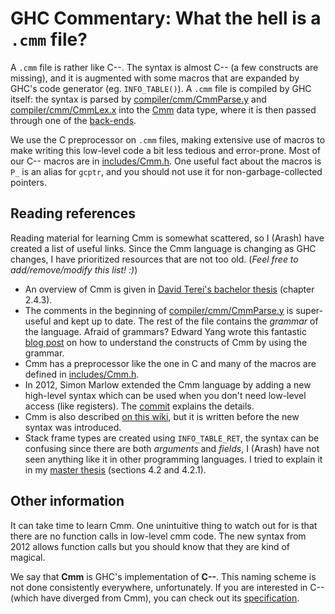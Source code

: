 # GHC Commentary: What the hell is a `.cmm` file?


A `.cmm` file is rather like C--.  The syntax is almost C-- (a few constructs are missing), and it is augmented with some macros that are expanded by GHC's code generator (eg. `INFO_TABLE()`).  A `.cmm` file is compiled by GHC itself: the syntax is parsed by [compiler/cmm/CmmParse.y](https://gitlab.haskell.org/ghc/ghc/blob/master/compiler/cmm/CmmParse.y) and [compiler/cmm/CmmLex.x](https://gitlab.haskell.org/ghc/ghc/blob/master/compiler/cmm/CmmLex.x) into the [Cmm](commentary/compiler/cmm-type) data type, where it is then passed through one of the [back-ends](commentary/compiler/backends).


We use the C preprocessor on `.cmm` files, making extensive use of macros to make writing this low-level code a bit less tedious and error-prone.  Most of our C-- macros are in [includes/Cmm.h](https://gitlab.haskell.org/ghc/ghc/blob/master/includes/Cmm.h). One useful fact about the macros is `P_` is an alias for `gcptr`, and you should not use it for non-garbage-collected pointers.

## Reading references


Reading material for learning Cmm is somewhat scattered, so I (Arash) have created a list of useful links. Since the Cmm language is changing as GHC changes, I have prioritized resources that are not too old. (*Feel free to add/remove/modify this list! :)*)

- An overview of Cmm is given in [David Terei's bachelor thesis](https://davidterei.com/downloads/papers/terei:2009:honours_thesis.pdf) (chapter 2.4.3).
- The comments in the beginning of [compiler/cmm/CmmParse.y](https://gitlab.haskell.org/ghc/ghc/blob/master/compiler/cmm/CmmParse.y) is super-useful and kept up to date. The rest of the file contains the *grammar* of the language. Afraid of grammars? Edward Yang wrote this fantastic [blog post](http://blog.ezyang.com/2013/07/no-grammar-no-problem/) on how to understand the constructs of Cmm by using the grammar.  
- Cmm has a preprocessor like the one in C and many of the macros are defined in [includes/Cmm.h](https://gitlab.haskell.org/ghc/ghc/blob/master/includes/Cmm.h). 
- In 2012, Simon Marlow extended the Cmm language by adding a new high-level syntax which can be used when you don't need low-level access (like registers). The [commit](https://github.com/ghc/ghc/commit/a7c0387d20c1c9994d1100b14fbb8fb4e28a259e) explains the details.
- Cmm is also described [on this wiki](commentary/compiler/cmm-type), but it is written before the new syntax was introduced.
- Stack frame types are created using `INFO_TABLE_RET`, the syntax can be confusing since there are both *arguments* and *fields*, I (Arash) have not seen anything like it in other programming languages. I tried to explain it in my [master thesis](http://arashrouhani.com/papers/master-thesis.pdf) (sections 4.2 and 4.2.1).

## Other information


It can take time to learn Cmm. One unintuitive thing to watch out for is that there are no function calls in low-level cmm code. The new syntax from 2012 allows function calls but you should know that they are kind of magical.


We say that **Cmm** is GHC's implementation of **C--**. This naming scheme is not done consistently everywhere, unfortunately. If you are interested in C-- (which have diverged from Cmm), you can check out its [specification](http://www.cs.tufts.edu/~nr/c--/extern/man2.pdf).
